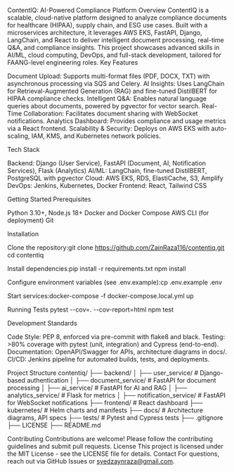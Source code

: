 ContentIQ: AI-Powered Compliance Platform
Overview
ContentIQ is a scalable, cloud-native platform designed to analyze compliance documents for healthcare (HIPAA), supply chain, and ESG use cases. Built with a microservices architecture, it leverages AWS EKS, FastAPI, Django, LangChain, and React to deliver intelligent document processing, real-time Q&A, and compliance insights. This project showcases advanced skills in AI/ML, cloud computing, DevOps, and full-stack development, tailored for FAANG-level engineering roles.
Key Features

Document Upload: Supports multi-format files (PDF, DOCX, TXT) with asynchronous processing via SQS and Celery.
AI Insights: Uses LangChain for Retrieval-Augmented Generation (RAG) and fine-tuned DistilBERT for HIPAA compliance checks.
Intelligent Q&A: Enables natural language queries about documents, powered by pgvector for vector search.
Real-Time Collaboration: Facilitates document sharing with WebSocket notifications.
Analytics Dashboard: Provides compliance and usage metrics via a React frontend.
Scalability & Security: Deploys on AWS EKS with auto-scaling, IAM, KMS, and Kubernetes network policies.

Tech Stack

Backend: Django (User Service), FastAPI (Document, AI, Notification Services), Flask (Analytics)
AI/ML: LangChain, fine-tuned DistilBERT, PostgreSQL with pgvector
Cloud: AWS EKS, RDS, ElastiCache, S3, Amplify
DevOps: Jenkins, Kubernetes, Docker
Frontend: React, Tailwind CSS

Getting Started
Prerequisites

Python 3.10+, Node.js 18+
Docker and Docker Compose
AWS CLI (for deployment)
Git

Installation

Clone the repository:git clone https://github.com/ZainRaza116/contentiq.git
cd contentiq


Install dependencies:pip install -r requirements.txt
npm install


Configure environment variables (see .env.example):cp .env.example .env


Start services:docker-compose -f docker-compose.local.yml up



Running Tests
pytest --cov=. --cov-report=html
npm test

Development Standards

Code Style: PEP 8, enforced via pre-commit with flake8 and black.
Testing: >80% coverage with pytest (unit, integration) and Cypress (end-to-end).
Documentation: OpenAPI/Swagger for APIs, architecture diagrams in docs/.
CI/CD: Jenkins pipeline for automated builds, tests, and deployments.

Project Structure
contentiq/
├── backend/
│   ├── user_service/       # Django-based authentication
│   ├── document_service/   # FastAPI for document processing
│   ├── ai_service/         # FastAPI for AI and RAG
│   ├── analytics_service/  # Flask for metrics
│   ├── notification_service/ # FastAPI for WebSocket notifications
├── frontend/               # React dashboard
├── kubernetes/             # Helm charts and manifests
├── docs/                   # Architecture diagrams, API specs
├── tests/                  # Pytest and Cypress tests
├── .gitignore
├── LICENSE
├── README.md

Contributing
Contributions are welcome! Please follow the contributing guidelines and submit pull requests.
License
This project is licensed under the MIT License - see the LICENSE file for details.
Contact
For questions, reach out via GitHub Issues or syedzaynraza@gmail.com.
